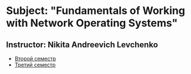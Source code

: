 # Subject: "Fundamentals of Working with Network Operating Systems"
## Instructor: Nikita Andreevich Levchenko

- [Второй семестр](https://github.com/dif-dif/os_admin/tree/second_semester)
- [Третий семестр](https://github.com/dif-dif/os_admin/tree/third_semester)
